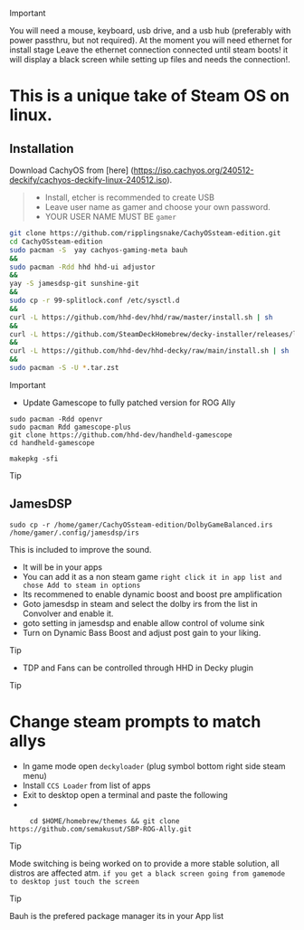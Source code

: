 > [!IMPORTANT]
> You will need a mouse, keyboard, usb drive, and a usb hub (preferably with power passthru, but not required).
> At the moment you will need ethernet for install stage
> Leave the ethernet connection connected until steam boots! it will display a black screen while setting up files and needs the connection!.
> 

# This is a unique take of Steam OS on linux.

## Installation

Download CachyOS from [here] (https://iso.cachyos.org/240512-deckify/cachyos-deckify-linux-240512.iso).
> + Install, etcher  is recommended to create USB
> + Leave user name as gamer and choose your own password.
> + YOUR USER NAME MUST BE `gamer`
```sh
git clone https://github.com/ripplingsnake/CachyOSsteam-edition.git
cd CachyOSsteam-edition
sudo pacman -S  yay cachyos-gaming-meta bauh
&&
sudo pacman -Rdd hhd hhd-ui adjustor
&&
yay -S jamesdsp-git sunshine-git
&&
sudo cp -r 99-splitlock.conf /etc/sysctl.d
&&
curl -L https://github.com/hhd-dev/hhd/raw/master/install.sh | sh
&&
curl -L https://github.com/SteamDeckHomebrew/decky-installer/releases/latest/download/install_release.sh | sh
&&
curl -L https://github.com/hhd-dev/hhd-decky/raw/main/install.sh | sh
&&
sudo pacman -S -U *.tar.zst

```

> [!IMPORTANT]
> + Update Gamescope to fully patched version for ROG Ally
```
sudo pacman -Rdd openvr
sudo pacman Rdd gamescope-plus
git clone https://github.com/hhd-dev/handheld-gamescope
cd handheld-gamescope

makepkg -sfi
```
> [!TIP]
> ## JamesDSP
> ```
> sudo cp -r /home/gamer/CachyOSsteam-edition/DolbyGameBalanced.irs /home/gamer/.config/jamesdsp/irs
> ```
> This is included to improve the sound.
> + It will be in your apps
> + You can add it as a non steam game `right click it in app list and chose Add to steam in options`
> + Its recommened to enable dynamic boost and boost pre amplification
> + Goto jamesdsp in steam and select the dolby irs from the list in Convolver and enable it.
> + goto setting in jamesdsp and enable allow control of volume sink 
> + Turn on Dynamic Bass Boost and adjust post gain to your liking.


> [!TIP]
> + TDP and Fans can be controlled through HHD in Decky plugin


>[!TIP]
> # Change steam prompts to match allys
> + In game mode open `deckyloader` (plug symbol bottom right side steam menu)
> + Install `CCS Loader` from list of apps
> +  Exit to desktop open a terminal and paste the following
> +  
 ```
      cd $HOME/homebrew/themes && git clone https://github.com/semakusut/SBP-ROG-Ally.git

```

>[!TIP]
> Mode switching is being worked on to provide a more stable solution, all distros are affected atm.
> `if you get a black screen going from gamemode to desktop just touch the screen`

>[!TIP]
> Bauh is the prefered package manager its in your App list 








